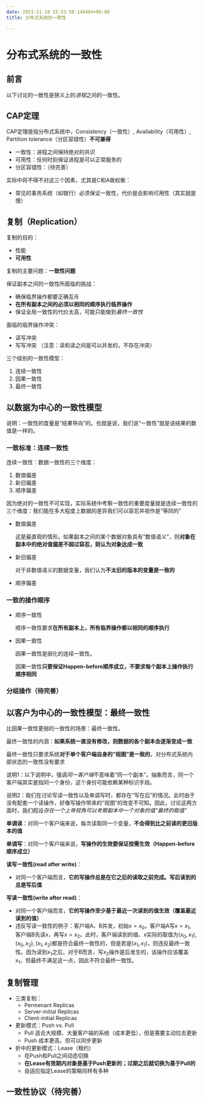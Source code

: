 ```yaml
---
date: 2021-11-19 15:53:58.146404+08:00
title: 分布式系统的一致性

---
```

# 分布式系统的一致性

## 前言

以下讨论的一致性是狭义上的*进程*之间的一致性。

## CAP定理
CAP定理是指分布式系统中，Consistency（一致性）, Availability（可用性）, Partition tolerance（分区容错性）**不可兼得**
- 一致性：进程之间保持绝对的共识
- 可用性：任何时刻保证进程是可以正常服务的
- 分区容错性：（待完善）

实际中将不得不对这三个因素，尤其是C和A做权衡：
- 常见的事务系统（如银行）必须保证一致性，代价是会影响可用性（其实就是慢）

## 复制（Replication）

复制的目的：
- 性能
- **可用性**

复制的主要问题：**一致性问题**

保证副本之间的一致性所面临的挑战：
- 确保临界操作都要正确互斥
- **在所有副本之间的必须以相同的顺序执行临界操作**
- 保证全局一致性的代价太高，可能只能做到*最终一致性*
  
面临的临界操作冲突：
- 读写冲突
- 写写冲突
（注意：读和读之间是可以并发的，不存在冲突）

三个级别的一致性模型：
1. 连续一致性
2. 因果一致性
3. 最终一致性

## 以数据为中心的一致性模型

说明：一致性的度量是“结果导向”的。也就是说，我们说“一致性”就是说结果的数值是一样的。

### 一致标准：连续一致性

连续一致性：数据一致性的三个维度：
1. 数值偏差
2. 新旧偏差
3. 顺序偏差

因为绝对的一致性不可实现，实际系统中考察一致性的重要度量就是连续一致性的三个维度：我们能在多大程度上数据的差异我们可以容忍并视作是“等同的”

- 数值偏差
  
  这是最直观的情形。如果副本之间的某个数据对象具有“数值语义”，则**对象在副本中的绝对值偏差不超过容忍，则认为对象达成一致**

- 新旧偏差
  
  对于非数值语义的数据变量，我们认为**不太旧的版本的变量是一致的**

- 顺序偏差

### 一致的操作顺序
- 顺序一致性
  
  顺序一致性要求**在所有副本上，所有临界操作都以相同的顺序执行**

- 因果一致性

    因果一致性是弱化的连续一致性。

    因果一致性**只要保证Happen-before顺序成立，不要求每个副本上操作执行顺序相同**

### 分组操作（待完善）

## 以客户为中心的一致性模型：最终一致性

比因果一致性更弱的一致性的场景：最终一致性。

最终一致性的内涵：**如果系统一直没有修改，则数据的各个副本会逐渐变成一致**

最终一致性只要求系统**对于单个客户端自身的“视图”是一致的**，对分布式系统内部状态的一致性没有要求

说明1：以下说明中，强调*同一客户端*不意味着“同一个副本”。抽象而言，同一个客户端其实是指同一个身份，这个身份可能依赖某种标识手段。

说明2：我们在讨论写读一致性以及单调写时，都存在“写在后”的情况。此时由于没有配套一个读操作，好像写操作带来的“视图”的改变不可知。因此，讨论这两方面时，我们假设*存在一个上帝视角可以考察副本中一个对象的值“最终的取值”*

**单调读**：对同一个客户端来说，每次读取同一个变量，**不会得到比之前读的更旧版本的值**

**单调写**：对同一个客户端来说，**写操作的生效要保证按需生效（Happen-before顺序成立）**

**读写一致性(read after write)**：
- 对同一个客户端而言，**它的写操作总是在它之后的读取之前完成。写后读到的总是写后值**

**写读一致性(write after read)**：
- 对同一个客户端而言，**它的写操作至少基于最近一次读到的值生效（覆盖最近读到的值）**
- 违反写读一致性的例子：客户端A、B并发，初始$x=x_0$，客户端A写$x=x_1$, 客户端B先读$x$，再写$x=x_2$。此时，客户端读到的值、$x$实际的取值为$(x_0, x_1), (x_0, x_2), (x_1, x_2)$都是符合最终一致性的，但是若是$(x_1, x_1)$，则违反最终一致性。因为读到$x_1$之后，对于B而言，写$x_2$操作是后发生的，该操作应该覆盖$x_1$，但最终不满足这一点，因此不符合最终一致性。



## 复制管理
- 三类复制：
  - Permenant Replicas
  - Server-initial Replicas
  - Client-initial Replicas
- 更新模式：Push vs. Pull
  - Pull 适合大规模、大量客户端的系统（成本更低），但是需要主动拉去更新
  - Push 成本更高，但可以同步更新
- 折中的更新模式：Lease（租约）
  - 在Push和Pull之间动态切换
  - **在Lease有效期内对象是基于Push更新的；过期之后就切换为基于Pull的**
  - 自适应指定Lease的策略同样有多种


## 一致性协议（待完善）